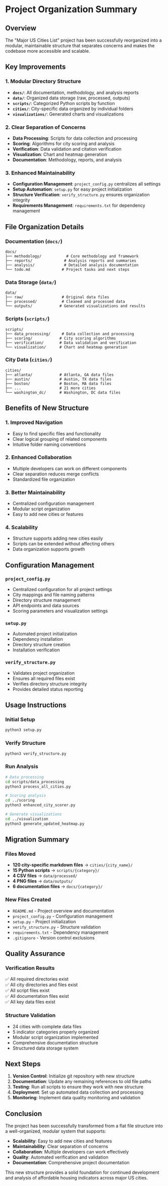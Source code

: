 # Project Organization Summary

## Overview

The "Major US Cities List" project has been successfully reorganized into a modular, maintainable structure that separates concerns and makes the codebase more accessible and scalable.

## Key Improvements

### 1. **Modular Directory Structure**
- **`docs/`**: All documentation, methodology, and analysis reports
- **`data/`**: Organized data storage (raw, processed, outputs)
- **`scripts/`**: Categorized Python scripts by function
- **`cities/`**: City-specific data organized by individual folders
- **`visualizations/`**: Generated charts and visualizations

### 2. **Clear Separation of Concerns**
- **Data Processing**: Scripts for data collection and processing
- **Scoring**: Algorithms for city scoring and analysis
- **Verification**: Data validation and citation verification
- **Visualization**: Chart and heatmap generation
- **Documentation**: Methodology, reports, and analysis

### 3. **Enhanced Maintainability**
- **Configuration Management**: `project_config.py` centralizes all settings
- **Setup Automation**: `setup.py` for easy project initialization
- **Structure Verification**: `verify_structure.py` ensures organization integrity
- **Requirements Management**: `requirements.txt` for dependency management

## File Organization Details

### **Documentation (`docs/`)**
```
docs/
├── methodology/           # Core methodology and framework
├── reports/              # Analysis reports and summaries
├── analysis/             # Detailed analysis documentation
└── todo.md              # Project tasks and next steps
```

### **Data Storage (`data/`)**
```
data/
├── raw/                 # Original data files
├── processed/           # Cleaned and processed data
└── outputs/            # Generated visualizations and results
```

### **Scripts (`scripts/`)**
```
scripts/
├── data_processing/     # Data collection and processing
├── scoring/            # City scoring algorithms
├── verification/       # Data validation and verification
└── visualization/      # Chart and heatmap generation
```

### **City Data (`cities/`)**
```
cities/
├── atlanta/            # Atlanta, GA data files
├── austin/             # Austin, TX data files
├── boston/             # Boston, MA data files
├── ...                 # 21 more cities
└── washington_dc/      # Washington, DC data files
```

## Benefits of New Structure

### **1. Improved Navigation**
- Easy to find specific files and functionality
- Clear logical grouping of related components
- Intuitive folder naming conventions

### **2. Enhanced Collaboration**
- Multiple developers can work on different components
- Clear separation reduces merge conflicts
- Standardized file organization

### **3. Better Maintainability**
- Centralized configuration management
- Modular script organization
- Easy to add new cities or features

### **4. Scalability**
- Structure supports adding new cities easily
- Scripts can be extended without affecting others
- Data organization supports growth

## Configuration Management

### **`project_config.py`**
- Centralized configuration for all project settings
- City mappings and file naming patterns
- Directory structure management
- API endpoints and data sources
- Scoring parameters and visualization settings

### **`setup.py`**
- Automated project initialization
- Dependency installation
- Directory structure creation
- Installation verification

### **`verify_structure.py`**
- Validates project organization
- Ensures all required files exist
- Verifies directory structure integrity
- Provides detailed status reporting

## Usage Instructions

### **Initial Setup**
```bash
python3 setup.py
```

### **Verify Structure**
```bash
python3 verify_structure.py
```

### **Run Analysis**
```bash
# Data processing
cd scripts/data_processing
python3 process_all_cities.py

# Scoring analysis
cd ../scoring
python3 enhanced_city_scorer.py

# Generate visualizations
cd ../visualization
python3 generate_updated_heatmap.py
```

## Migration Summary

### **Files Moved**
- **120 city-specific markdown files** → `cities/{city_name}/`
- **15 Python scripts** → `scripts/{category}/`
- **4 CSV files** → `data/processed/`
- **4 PNG files** → `data/outputs/`
- **6 documentation files** → `docs/{category}/`

### **New Files Created**
- `README.md` - Project overview and documentation
- `project_config.py` - Configuration management
- `setup.py` - Project initialization
- `verify_structure.py` - Structure validation
- `requirements.txt` - Dependency management
- `.gitignore` - Version control exclusions

## Quality Assurance

### **Verification Results**
✅ All required directories exist  
✅ All city directories and files exist  
✅ All script files exist  
✅ All documentation files exist  
✅ All key data files exist  

### **Structure Validation**
- 24 cities with complete data files
- 5 indicator categories properly organized
- Modular script organization implemented
- Comprehensive documentation structure
- Structured data storage system

## Next Steps

1. **Version Control**: Initialize git repository with new structure
2. **Documentation**: Update any remaining references to old file paths
3. **Testing**: Run all scripts to ensure they work with new structure
4. **Deployment**: Set up automated data collection and processing
5. **Monitoring**: Implement data quality monitoring and validation

## Conclusion

The project has been successfully transformed from a flat file structure into a well-organized, modular system that supports:
- **Scalability**: Easy to add new cities and features
- **Maintainability**: Clear separation of concerns
- **Collaboration**: Multiple developers can work effectively
- **Quality**: Automated verification and validation
- **Documentation**: Comprehensive project documentation

This new structure provides a solid foundation for continued development and analysis of affordable housing indicators across major US cities.
